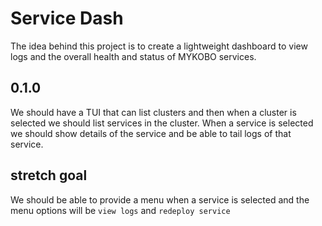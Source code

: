 Service Dash
===

The idea behind this project is to create a lightweight dashboard to view logs and the overall health and status of MYKOBO services.

0.1.0
---
We should have a TUI that can list clusters and then when a cluster is selected we should list services in the cluster. When a service is selected we should show details of the service and be able to tail logs of that service.

stretch goal
---
We should be able to provide a menu when a service is selected and the menu options will be `view logs` and `redeploy service`


